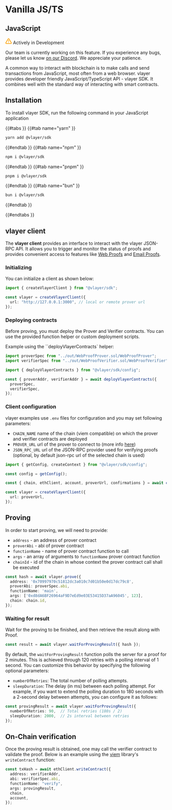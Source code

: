 # Vanilla JS/TS
## JavaScript
<div class="feature-card feature-in-dev">
  <div class="title">
    <svg width="20" height="20" viewBox="0 0 20 20" fill="none" xmlns="http://www.w3.org/2000/svg">
    <path d="M8.57499 3.21665L1.51665 15C1.37113 15.252 1.29413 15.5377 1.29331 15.8288C1.2925 16.1198 1.3679 16.4059 1.51201 16.6588C1.65612 16.9116 1.86392 17.1223 2.11474 17.2699C2.36556 17.4174 2.65065 17.4968 2.94165 17.5H17.0583C17.3493 17.4968 17.6344 17.4174 17.8852 17.2699C18.136 17.1223 18.3439 16.9116 18.488 16.6588C18.6321 16.4059 18.7075 16.1198 18.7067 15.8288C18.7058 15.5377 18.6288 15.252 18.4833 15L11.425 3.21665C11.2764 2.97174 11.0673 2.76925 10.8176 2.62872C10.568 2.48819 10.2864 2.41437 9.99999 2.41437C9.71354 2.41437 9.43193 2.48819 9.18232 2.62872C8.93272 2.76925 8.72355 2.97174 8.57499 3.21665V3.21665Z" stroke="#FCA004" stroke-width="2" stroke-linecap="round" stroke-linejoin="round"/>
    <path d="M10 7.5V10.8333" stroke="#FCA004" stroke-width="2" stroke-linecap="round" stroke-linejoin="round"/>
    <path d="M10 14.1667H10.0083" stroke="#FCA004" stroke-width="2" stroke-linecap="round" stroke-linejoin="round"/>
    </svg>
    Actively in Development
  </div>
  <p>Our team is currently working on this feature. If you experience any bugs, please let us know <a href="https://discord.gg/JS6whdessP" target="_blank">on our Discord</a>. We appreciate your patience. </p>
</div>

A common way to interact with blockchain is to make calls and send transactions from JavaScript, most often from a web browser. vlayer provides developer friendly JavaScript/TypeScript API - vlayer SDK. It combines well with the standard way of interacting with smart contracts. 

## Installation
To install vlayer SDK, run the following command in your JavaScript application

{{#tabs }}
{{#tab name="yarn" }}
```sh
yarn add @vlayer/sdk
```
{{#endtab }}
{{#tab name="npm" }}
```sh
npm i @vlayer/sdk
```
{{#endtab }}
{{#tab name="pnpm" }}
```sh
pnpm i @vlayer/sdk
```
{{#endtab }}
{{#tab name="bun" }}
```sh
bun i @vlayer/sdk
```
{{#endtab }}

{{#endtabs }}


## vlayer client

The **vlayer client** provides an interface to interact with the vlayer JSON-RPC API. It allows you to trigger and monitor the status of proofs and provides convenient access to features like [Web Proofs](./web-proofs.md) and [Email Proofs](./email-proofs.md).

### Initializing

You can initialize a client as shown below:

```ts
import { createVlayerClient } from "@vlayer/sdk";

const vlayer = createVlayerClient({
  url: "http://127.0.0.1:3000", // local or remote prover url
});
```

### Deploying contracts
Before proving, you must deploy the Prover and Verifier contracts. You can use the provided function helper or custom deployment scripts.

Example using the ``deployVlayerContracts` helper:
```ts
import proverSpec from "../out/WebProofProver.sol/WebProofProver";
import verifierSpec from "../out/WebProofVerifier.sol/WebProofVerifier";

import { deployVlayerContracts } from "@vlayer/sdk/config";

const { proverAddr, verifierAddr } = await deployVlayerContracts({
  proverSpec,
  verifierSpec,
});
```

### Client configuration
vlayer examples use `.env` files for configuration and you may set following parameters:
- `CHAIN_NAME` name of the chain (viem compatible) on which the prover and verifier contracts are deployed
- `PROVER_URL` url of the prover to connect to (more info [here](/advanced/dev-and-production.html))
- `JSON_RPC_URL` url of the JSON-RPC provider used for verifying proofs (optional, by default json-rpc url of the selected chain is used)

```ts
import { getConfig, createContext } from "@vlayer/sdk/config";

const config = getConfig();

const { chain, ethClient, account, proverUrl, confirmations } = await createContext(config);

const vlayer = createVlayerClient({
  url: proverUrl,
});
```

## Proving

In order to start proving, we will need to provide:
- `address` - an address of prover contract
- `proverAbi` - abi of prover contract
- `functionName` - name of prover contract function to call
- `args` - an array of arguments to `functionName` prover contract function 
- `chainId` - id of the chain in whose context the prover contract call shall be executed

```ts
const hash = await vlayer.prove({
  address: '0x70997970c51812dc3a010c7d01b50e0d17dc79c8',
  proverAbi: proverSpec.abi,
  functionName: 'main',
  args: ['0xd8dA6BF26964aF9D7eEd9e03E53415D37aA96045', 123],
  chain: chain.id,
});
```

### Waiting for result

Wait for the proving to be finished, and then retrieve the result along with Proof.

```ts
const result = await vlayer.waitForProvingResult({ hash });
```

By default, the `waitForProvingResult` function polls the server for a proof for 2 minutes. This is achieved through 120 retries with a polling interval of 1 second.
You can customize this behavior by specifying the following optional parameters:
- `numberOfRetries`: The total number of polling attempts.
- `sleepDuration`: The delay (in ms) between each polling attempt.
For example, if you want to extend the polling duration to 180 seconds with a 2-second delay between attempts, you can configure it as follows:

```ts
const provingResult = await vlayer.waitForProvingResult({
  numberOfRetries: 90,  // Total retries (180s / 2)
  sleepDuration: 2000,  // 2s interval between retries
});
```

## On-Chain verification

Once the proving result is obtained, one may call the verifier contract to validate the proof. Below is an example using the [viem](https://viem.sh/docs/contracts/write-contract/) library's `writeContract` function:

```ts
const txHash = await ethClient.writeContract({
  address: verifierAddr,
  abi: verifierSpec.abi,
  functionName: "verify",
  args: provingResult,
  chain,
  account,
});
```

